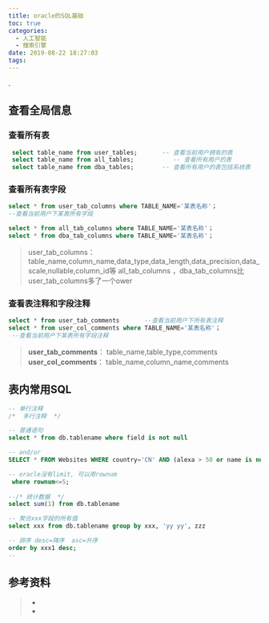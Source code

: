 ```yaml
---
title: oracle的SQL基础
toc: true
categories:
  - 人工智能
  - 搜索引擎
date: 2019-08-22 18:27:03
tags:
---
```


.

## 查看全局信息

### 查看所有表

```sql
 select table_name from user_tables;       -- 查看当前用户拥有的表
 select table_name from all_tables;           -- 查看所有用户的表
 select table_name from dba_tables;        -- 查看所有用户的表包括系统表
```

### 查看所有表字段

```sql
select * from user_tab_columns where TABLE_NAME='某表名称'；     
--查看当前用户下某表所有字段

select * from all_tab_columns where TABLE_NAME='某表名称'；     
select * from dba_tab_columns where TABLE_NAME='某表名称'；
```

> user_tab_columns：
> table_name,column_name,data_type,data_length,data_precision,data_scale,nullable,column_id等
> all_tab_columns ，dba_tab_columns比user_tab_columns多了一个ower

### 查看表注释和字段注释

```sql
select * from user_tab_comments       --查看当前用户下所有表注释
select * from user_col_comments where TABLE_NAME='某表名称'；    
 --查看当前用户下某表所有字段注释
```

> **user_tab_comments**：
> table_name,table_type,comments
> **user_col_comments**：
> table_name,column_name,comments



## 表内常用SQL

```sql
-- 单行注释
/*  多行注释  */

-- 普通语句
select * from db.tablename where field is not null

-- and/or  
SELECT * FROM Websites WHERE country='CN' AND (alexa > 50 or name is null) ;

-- oracle没有limit, 可以用rownum 
 where rownum<=5;
 
--/* 统计数据  */
select sum(1) from db.tablename

-- 聚合xxx字段的所有值
select xxx from db.tablename group by xxx, 'yy yy', zzz

-- 排序 desc=降序  asc=升序
order by xxx1 desc;
-- 
```



## 参考资料
> - []()
> - []()
